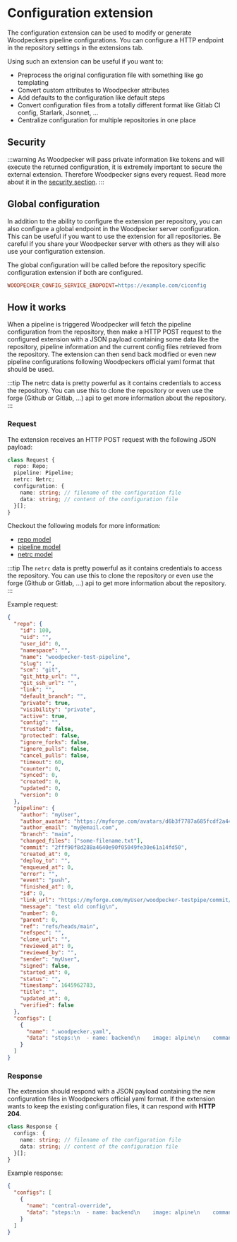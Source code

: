 # Configuration extension

The configuration extension can be used to modify or generate Woodpeckers pipeline configurations. You can configure a HTTP
endpoint in the repository settings in the extensions tab.

Using such an extension can be useful if you want to:

<!-- cSpell:words templating,Starlark,Jsonnet -->
- Preprocess the original configuration file with something like go templating
- Convert custom attributes to Woodpecker attributes
- Add defaults to the configuration like default steps
- Convert configuration files from a totally different format like Gitlab CI config, Starlark, Jsonnet, ...
- Centralize configuration for multiple repositories in one place

## Security

:::warning
As Woodpecker will pass private information like tokens and will execute the returned configuration, it is extremely important to secure the external extension. Therefore Woodpecker signs every request. Read more about it in the [security section](./10-extensions.md#security).
:::

## Global configuration

In addition to the ability to configure the extension per repository, you can also configure a global endpoint in the Woodpecker server configuration. This can be useful if you want to use the extension for all repositories. Be careful if
you share your Woodpecker server with others as they will also use your configuration extension.

The global configuration will be called before the repository specific configuration extension if both are configured.

```ini title="Server"
WOODPECKER_CONFIG_SERVICE_ENDPOINT=https://example.com/ciconfig
```

## How it works

When a pipeline is triggered Woodpecker will fetch the pipeline configuration from the repository, then make a HTTP POST request to the configured extension with a JSON payload containing some data like the repository, pipeline information and the current config files retrieved from the repository. The extension can then send back modified or even new pipeline configurations following Woodpeckers official yaml format that should be used.

:::tip
The netrc data is pretty powerful as it contains credentials to access the repository. You can use this to clone the repository or even use the forge (Github or Gitlab, ...) api to get more information about the repository.
:::

### Request

The extension receives an HTTP POST request with the following JSON payload:

```ts
class Request {
  repo: Repo;
  pipeline: Pipeline;
  netrc: Netrc;
  configuration: {
    name: string; // filename of the configuration file
    data: string; // content of the configuration file
  }[];
}
```

Checkout the following models for more information:

- [repo model](https://github.com/woodpecker-ci/woodpecker/blob/main/server/model/repo.go)
- [pipeline model](https://github.com/woodpecker-ci/woodpecker/blob/main/server/model/pipeline.go)
- [netrc model](https://github.com/woodpecker-ci/woodpecker/blob/main/server/model/netrc.go)

:::tip
The `netrc` data is pretty powerful as it contains credentials to access the repository. You can use this to clone the repository or even use the forge (Github or Gitlab, ...) api to get more information about the repository.
:::

Example request:

```json
{
  "repo": {
    "id": 100,
    "uid": "",
    "user_id": 0,
    "namespace": "",
    "name": "woodpecker-test-pipeline",
    "slug": "",
    "scm": "git",
    "git_http_url": "",
    "git_ssh_url": "",
    "link": "",
    "default_branch": "",
    "private": true,
    "visibility": "private",
    "active": true,
    "config": "",
    "trusted": false,
    "protected": false,
    "ignore_forks": false,
    "ignore_pulls": false,
    "cancel_pulls": false,
    "timeout": 60,
    "counter": 0,
    "synced": 0,
    "created": 0,
    "updated": 0,
    "version": 0
  },
  "pipeline": {
    "author": "myUser",
    "author_avatar": "https://myforge.com/avatars/d6b3f7787a685fcdf2a44e2c685c7e03",
    "author_email": "my@email.com",
    "branch": "main",
    "changed_files": ["some-filename.txt"],
    "commit": "2fff90f8d288a4640e90f05049fe30e61a14fd50",
    "created_at": 0,
    "deploy_to": "",
    "enqueued_at": 0,
    "error": "",
    "event": "push",
    "finished_at": 0,
    "id": 0,
    "link_url": "https://myforge.com/myUser/woodpecker-testpipe/commit/2fff90f8d288a4640e90f05049fe30e61a14fd50",
    "message": "test old config\n",
    "number": 0,
    "parent": 0,
    "ref": "refs/heads/main",
    "refspec": "",
    "clone_url": "",
    "reviewed_at": 0,
    "reviewed_by": "",
    "sender": "myUser",
    "signed": false,
    "started_at": 0,
    "status": "",
    "timestamp": 1645962783,
    "title": "",
    "updated_at": 0,
    "verified": false
  },
  "configs": [
    {
      "name": ".woodpecker.yaml",
      "data": "steps:\n  - name: backend\n    image: alpine\n    commands:\n      - echo \"Hello there from Repo (.woodpecker.yaml)\"\n"
    }
  ]
}
```

### Response

The extension should respond with a JSON payload containing the new configuration files in Woodpeckers official yaml format.
If the extension wants to keep the existing configuration files, it can respond with **HTTP 204**.

```ts
class Response {
  configs: {
    name: string; // filename of the configuration file
    data: string; // content of the configuration file
  }[];
}
```

Example response:

```json
{
  "configs": [
    {
      "name": "central-override",
      "data": "steps:\n  - name: backend\n    image: alpine\n    commands:\n      - echo \"Hello there from ConfigAPI\"\n"
    }
  ]
}
```
